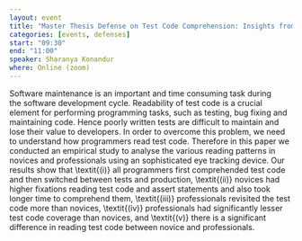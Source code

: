 ```yaml
---
layout: event
title: "Master Thesis Defense on Test Code Comprehension: Insights from an Eye Tracker"
categories: [events, defenses]
start: "09:30"
end: "11:00"
speaker: Sharanya Konandur
where: Online (zoom)
---
```

Software  maintenance is an important and time consuming task during the software development cycle. Readability of test code is a crucial element for performing  programming  tasks,  such  as  testing,  bug  fixing  and  maintaining code. Hence poorly written tests are difficult to maintain and lose their value to developers. In order to overcome this problem, we need to understand how programmers read test code. Therefore in this paper we conducted an empirical study to analyse the various reading patterns in novices and professionals using an sophisticated eye tracking device. Our results show that \textit{(i)} all programmers first comprehended test code and then switched between tests and production, \textit{(ii)} novices had higher fixations reading test code and assert statements and also took longer time to comprehend them, \textit{(iii)} professionals revisited the test code more than novices, \textit{(iv)} professionals had significantly lesser test code coverage than novices, and \textit{(v)} there is a significant difference in reading test code between novice and professionals.

